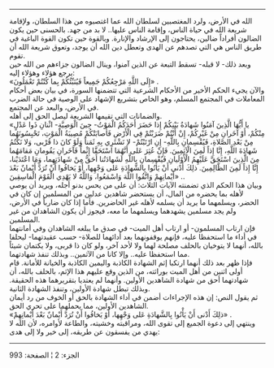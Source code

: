 ------------------------------------------------------------------------

الله في الأرض، ولرد المغتصبين لسلطان الله عما اغتصبوه من هذا السلطان،
ولإقامة شريعة الله في حياة الناس، وإقامة الناس عليها.. لا بد من جهد.
بالحسنى حين يكون الضالون أفراداً ضالين، يحتاجون إلى الإرشاد والإنارة.
وبالقوة حين تكون القوة الباغية في طريق الناس هي التي تصدهم عن الهدى
وتعطل دين الله أن يوجد، وتعوق شريعة الله أن تقوم.  
وبعد ذلك- لا قبله- تسقط التبعة عن الذين آمنوا، وينال الضالون جزاءهم من
الله حين يرجع هؤلاء وهؤلاء إليه:  
«إِلَى اللَّهِ مَرْجِعُكُمْ جَمِيعاً فَيُنَبِّئُكُمْ بِما كُنْتُمْ تَعْمَلُونَ» .  
والآن يجيء الحكم الأخير من الأحكام الشرعية التي تتضمنها السورة، في بيان
بعض أحكام المعاملات في المجتمع المسلم، وهو الخاص بتشريع الإشهاد على
الوصية في حالة الضرب في الأرض، والبعد عن المجتمع.  
والضمانات التي تقيمها الشريعة ليصل الحق إلى أهله.  
«يا أَيُّهَا الَّذِينَ آمَنُوا شَهادَةُ بَيْنِكُمْ إِذا حَضَرَ أَحَدَكُمُ الْمَوْتُ- حِينَ الْوَصِيَّةِ- اثْنانِ
ذَوا عَدْلٍ مِنْكُمْ، أَوْ آخَرانِ مِنْ غَيْرِكُمْ، إِنْ أَنْتُمْ ضَرَبْتُمْ فِي الْأَرْضِ فَأَصابَتْكُمْ مُصِيبَةُ
الْمَوْتِ، تَحْبِسُونَهُما مِنْ بَعْدِ الصَّلاةِ، فَيُقْسِمانِ بِاللَّهِ- إِنِ ارْتَبْتُمْ- لا نَشْتَرِي بِهِ
ثَمَناً وَلَوْ كانَ ذا قُرْبى، وَلا نَكْتُمُ شَهادَةَ اللَّهِ، إِنَّا إِذاً لَمِنَ الْآثِمِينَ. فَإِنْ عُثِرَ
عَلى أَنَّهُمَا اسْتَحَقَّا إِثْماً فَآخَرانِ يَقُومانِ مَقامَهُما مِنَ الَّذِينَ اسْتَحَقَّ عَلَيْهِمُ
الْأَوْلَيانِ فَيُقْسِمانِ بِاللَّهِ لَشَهادَتُنا أَحَقُّ مِنْ شَهادَتِهِما، وَمَا اعْتَدَيْنا، إِنَّا إِذاً
لَمِنَ الظَّالِمِينَ. ذلِكَ أَدْنى أَنْ يَأْتُوا بِالشَّهادَةِ عَلى وَجْهِها، أَوْ يَخافُوا أَنْ تُرَدَّ
أَيْمانٌ بَعْدَ أَيْمانِهِمْ وَاتَّقُوا اللَّهَ وَاسْمَعُوا، وَاللَّهُ لا يَهْدِي الْقَوْمَ الْفاسِقِينَ»
..  
وبيان هذا الحكم الذي تضمنته الآيات الثلاث: أن على من يحس بدنو أجله،
ويريد أن يوصي لأهله بما يحضره من المال، أن يستحضر شاهدين عدلين من
المسلمين إن كان في الحضر، ويسلمهما ما يريد أن يسلمه لأهله غير الحاضرين.
فأما إذا كان ضارباً في الأرض، ولم يجد مسلمين يشهدهما ويسلمهما ما معه،
فيجوز أن يكون الشاهدان من غير المسلمين.  
فإن ارتاب المسلمون- أو ارتاب أهل الميت- في صدق ما يبلغه الشاهدان وفي
أمانتهما في أداء ما استحفظا عليه، فإنهم يوقفونهما بعد أدائهما للصلاة-
حسب عقيدتهما- ليحلفا بالله، أنهما لا يتوخيان بالحلف مصلحة لهما ولا لأحد
آخر، ولو كان ذا قربى، ولا يكتمان شيئاً مما استحفظا عليه.. وإلا كانا من
الآثمين.. وبذلك تنفذ شهادتهما.  
فإذا ظهر بعد ذلك أنهما ارتكبا إثم الشهادة الكاذبة واليمين الكاذبة
والخيانة للأمانة. قام أولى اثنين من أهل الميت بوراثته، من الذين وقع
عليهم هذا الإثم، بالحلف بالله، أن شهادتهما أحق من شهادة الشاهدين
الأولين. وأنهما لم يعتديا بتقريرهما هذه الحقيقة. وبذلك تبطل شهادة
الأولين، وتنفذ الشهادة الثانية.  
ثم يقول النص: إن هذه الإجراءات أضمن في أداء الشهادة بالحق أو الخوف من رد
أيمان الشاهدين الأولين، مما يحملهما على تحري الحق.  
«ذلِكَ أَدْنى أَنْ يَأْتُوا بِالشَّهادَةِ عَلى وَجْهِها، أَوْ يَخافُوا أَنْ تُرَدَّ أَيْمانٌ بَعْدَ
أَيْمانِهِمْ» .  
وينتهي إلى دعوة الجميع إلى تقوى الله، ومراقبته وخشيته، والطاعة لأوامره،
لأن الله لا يهدي من يفسقون عن طريقه، إلى خير ولا إلى هدى:

------------------------------------------------------------------------

الجزء: 2 ¦ الصفحة: 993
